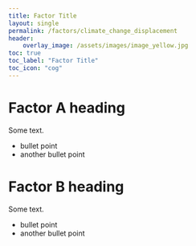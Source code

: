 ```yaml
---
title: Factor Title
layout: single
permalink: /factors/climate_change_displacement
header:
    overlay_image: /assets/images/image_yellow.jpg
toc: true
toc_label: "Factor Title"
toc_icon: "cog"
---
```


# Factor A heading

Some text.

* bullet point
* another bullet point

# Factor B heading

Some text.

* bullet point
* another bullet point


